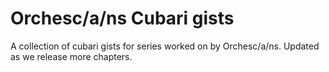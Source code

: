 # Orchesc/a/ns Cubari gists
A collection of cubari gists for series worked on by Orchesc/a/ns.
Updated as we release more chapters.